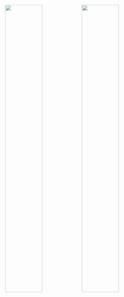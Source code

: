  <p align="center">
  <img width="49%" src="https://github-readme-stats.vercel.app/api?username=marwanhawari&count_private=true&show_icons=true" />
  <img width="49%" src="http://github-readme-streak-stats.herokuapp.com?user=marwanhawari&ring=3080EC&fire=3080EC&currStreakLabel=3080EC" />
</p>
